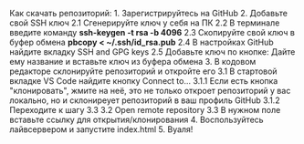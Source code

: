 Как скачать репозиторий:
    1. Зарегистрируйтесь на GitHub 
    2. Добавьте свой SSH ключ
        2.1 Сгенерируйте ключ у себя на ПК
        2.2 В терминале введите команду <span>__ssh-keygen -t rsa -b 4096__<span>
        2.3 Скопируйте свой ключ в буфер обмена <span>__pbcopy < ~/.ssh/id_rsa.pub__<span>
        2.4 В настройках GitHub найдите вкладку SSH and GPG keys
        2.5 Добавьте ключ по кнопке: Дайте ему название и вставьте ключ из буфера обмена
    3. В кодовом редакторе склонируйте репозиторий и откройте его
        3.1 В стартовой вкладке VS Code найдите кнопку Connect to...
            3.1.1 Если есть кнопка "клонировать", жмите на неё, это не только откроет репозиторий у вас локально, но и склониреует репозиторий в ваш профиль GitHub
            3.1.2 Переходите к шагу 3.3
        3.2 Open remote repository
        3.3 В нужном поле вставьте ссылку для открытия/клонирования
    4. Воспользуйтесь лайвсервером и запустите index.html
    5. Вуаля!